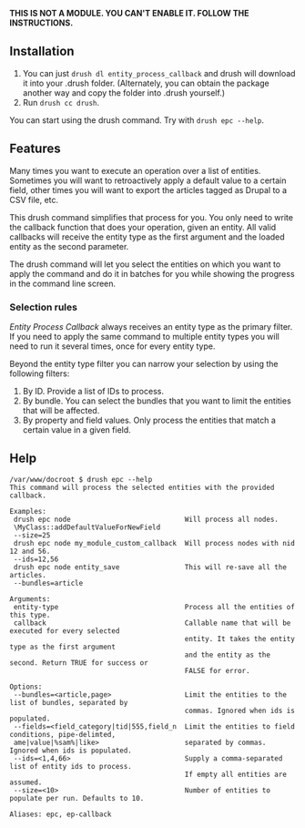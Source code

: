 **THIS IS NOT A MODULE. YOU CAN'T ENABLE IT. FOLLOW THE INSTRUCTIONS.**

## Installation

  1. You can just `drush dl entity_process_callback` and drush will download it into your .drush folder. (Alternately, you can obtain the package another way and copy the folder into .drush yourself.)
  1. Run `drush cc drush`.

You can start using the drush command. Try with `drush epc --help`.

## Features
Many times you want to execute an operation over a list of entities. Sometimes you will want to retroactively apply a
default value to a certain field, other times you will want to export the articles tagged as Drupal to a CSV file, etc.

This drush command simplifies that process for you. You only need to write the callback function that does your
operation, given an entity. All valid callbacks will receive the entity type as the first argument and the loaded entity
as the second parameter.

The drush command will let you select the entities on which you want to apply the command and do it in batches for you
while showing the progress in the command line screen.

### Selection rules
*Entity Process Callback* always receives an entity type as the primary filter. If you need to apply the same command to
multiple entity types you will need to run it several times, once for every entity type.

Beyond the entity type filter you can narrow your selection by using the following filters:

  1. By ID. Provide a list of IDs to process.
  1. By bundle. You can select the bundles that you want to limit the entities that will be affected.
  1. By property and field values. Only process the entities that match a certain value in a given field.

## Help
```
/var/www/docroot $ drush epc --help
This command will process the selected entities with the provided callback.

Examples:
 drush epc node                            Will process all nodes.
 \MyClass::addDefaultValueForNewField
 --size=25
 drush epc node my_module_custom_callback  Will process nodes with nid 12 and 56.
 --ids=12,56
 drush epc node entity_save                This will re-save all the articles.
 --bundles=article

Arguments:
 entity-type                               Process all the entities of this type.
 callback                                  Callable name that will be executed for every selected
                                           entity. It takes the entity type as the first argument
                                           and the entity as the second. Return TRUE for success or
                                           FALSE for error.

Options:
 --bundles=<article,page>                  Limit the entities to the list of bundles, separated by
                                           commas. Ignored when ids is populated.
 --fields=<field_category|tid|555,field_n  Limit the entities to field conditions, pipe-delimted,
 ame|value|%sam%|like>                     separated by commas. Ignored when ids is populated.
 --ids=<1,4,66>                            Supply a comma-separated list of entity ids to process.
                                           If empty all entities are assumed.
 --size=<10>                               Number of entities to populate per run. Defaults to 10.

Aliases: epc, ep-callback
```

